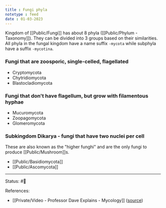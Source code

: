 ```yaml
---
title : Fungi phyla
notetype : feed
date : 01-03-2023
---
```


Kingdom of [[Public/Fungi]] has about 8 phyla ([[Public/Phylum - Taxonomy]]). They can be divided into 3 groups based on their similarities. All phyla in the fungal kingdom have a name suffix `-mycota` while subphyla have a suffix `-mycotina`.

### Fungi that are zoosporic, single-celled, flagellated

- Cryptomycota 
- Chytridiomycota
- Blastocladiomycota 

### Fungi that don't have flagellum, but grow with filamentous hyphae

- Mucuromycota 
- Zoopagomycota 
- Glomeromycota 

###  Subkingdom Dikarya - fungi that have two nuclei per cell

These are also known as the "higher funghi" and are the only fungi to produce [[Public/Mushroom]]s.

- [[Public/Basidiomycota]]
- [[Public/Ascomycota]] 

-----

Status: #🌱 

References:
- [[Private/Video - Professor Dave Explains - Mycology]] ([source](https://www.youtube.com/watch?v=wqKNm_evkYA&list=PLybg94GvOJ9Hyyv_MD2Y7OPFxhnrKFsD6&ab_channel=ProfessorDaveExplains))
